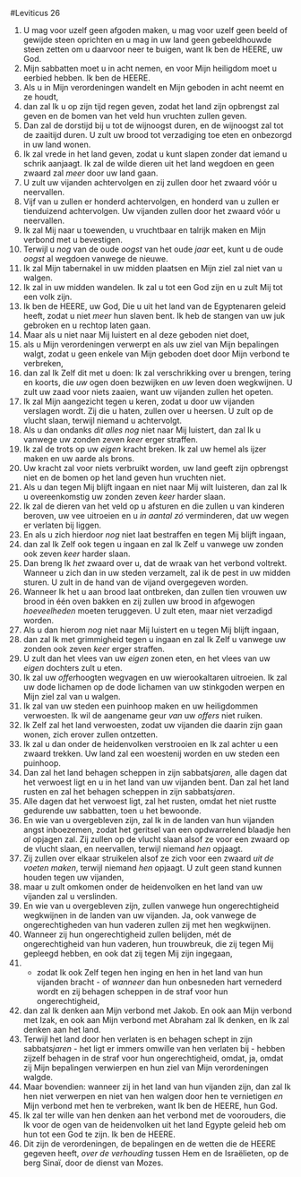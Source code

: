 #Leviticus 26
1. U mag voor uzelf geen afgoden maken, u mag voor uzelf geen beeld of gewijde steen oprichten en u mag in uw land geen gebeeldhouwde steen zetten om u daarvoor neer te buigen, want Ik ben de HEERE, uw God.
2. Mijn sabbatten moet u in acht nemen, en voor Mijn heiligdom moet u eerbied hebben. Ik ben de HEERE.
3. Als u in Mijn verordeningen wandelt en Mijn geboden in acht neemt en ze houdt,
4. dan zal Ik u op zijn tijd regen geven, zodat het land zijn opbrengst zal geven en de bomen van het veld hun vruchten zullen geven.
5. Dan zal de dorstijd bij u tot de wijnoogst duren, en de wijnoogst zal tot de zaaitijd duren. U zult uw brood tot verzadiging toe eten en onbezorgd in uw land wonen.
6. Ik zal vrede in het land geven, zodat u kunt slapen zonder dat iemand u schrik aanjaagt. Ik zal de wilde dieren uit het land wegdoen en geen zwaard zal *meer* door uw land gaan.
7. U zult uw vijanden achtervolgen en zij zullen door het zwaard vóór u neervallen.
8. Vijf van u zullen er honderd achtervolgen, en honderd van u zullen er tienduizend achtervolgen. Uw vijanden zullen door het zwaard vóór u neervallen.
9. Ik zal Mij naar u toewenden, u vruchtbaar en talrijk maken en Mijn verbond met u bevestigen.
10. Terwijl u *nog* van de oude *oogst* van het oude *jaar* eet, kunt u de oude *oogst* al wegdoen vanwege de nieuwe.
11. Ik zal Mijn tabernakel in uw midden plaatsen en Mijn ziel zal niet van u walgen.
12. Ik zal in uw midden wandelen. Ik zal u tot een God zijn en u zult Mij tot een volk zijn.
13. Ik ben de HEERE, uw God, Die u uit het land van de Egyptenaren geleid heeft, zodat u niet *meer* hun slaven bent. Ik heb de stangen van uw juk gebroken en u rechtop laten gaan.
14. Maar als u niet naar Mij luistert en al deze geboden niet doet,
15. als u Mijn verordeningen verwerpt en als uw ziel van Mijn bepalingen walgt, zodat u geen enkele van Mijn geboden doet door Mijn verbond te verbreken,
16. dan zal Ik Zelf dit met u doen: Ik zal verschrikking over u brengen, tering en koorts, die *uw* ogen doen bezwijken en *uw* leven doen wegkwijnen. U zult uw zaad voor niets zaaien, want uw vijanden zullen het opeten.
17. Ik zal Mijn aangezicht tegen u keren, zodat u door uw vijanden verslagen wordt. Zij die u haten, zullen over u heersen. U zult op de vlucht slaan, terwijl niemand u achtervolgt.
18. Als u dan ondanks *dit alles nog* niet naar Mij luistert, dan zal Ik u vanwege uw zonden zeven *keer* erger straffen.
19. Ik zal de trots op uw *eigen* kracht breken. Ik zal uw hemel als ijzer maken en uw aarde als brons.
20. Uw kracht zal voor niets verbruikt worden, uw land geeft zijn opbrengst niet en de bomen op het land geven hun vruchten niet.
21. Als u dan tegen Mij blijft ingaan en niet naar Mij wilt luisteren, dan zal Ik u overeenkomstig uw zonden zeven *keer* harder slaan.
22. Ik zal de dieren van het veld op u afsturen en die zullen u van kinderen beroven, uw vee uitroeien en u *in aantal zó* verminderen, dat uw wegen er verlaten bij liggen.
23. En als u zich hierdoor *nog* niet laat bestraffen en tegen Mij blijft ingaan,
24. dan zal Ik Zelf ook tegen u ingaan en zal Ik Zelf u vanwege uw zonden ook zeven *keer* harder slaan.
25. Dan breng Ik *het* zwaard over u, dat de wraak van het verbond voltrekt. Wanneer u zich dan in uw steden verzamelt, zal ik de pest in uw midden sturen. U zult in de hand van de vijand overgegeven worden.
26. Wanneer Ik het u aan brood laat ontbreken, dan zullen tien vrouwen uw brood in één oven bakken en zij zullen uw brood in afgewogen *hoeveelheden* moeten teruggeven. U zult eten, maar niet verzadigd worden.
27. Als u dan hierom *nog* niet naar Mij luistert en u tegen Mij blijft ingaan,
28. dan zal Ik met grimmigheid tegen u ingaan en zal Ik Zelf u vanwege uw zonden ook zeven *keer* erger straffen.
29. U zult dan het vlees van uw *eigen* zonen eten, en het vlees van uw *eigen* dochters zult u eten.
30. Ik zal uw *offer*hoogten wegvagen en uw wierookaltaren uitroeien. Ik zal uw dode lichamen op de dode lichamen van uw stinkgoden werpen en Mijn ziel zal van u walgen.
31. Ik zal van uw steden een puinhoop maken en uw heiligdommen verwoesten. Ik wil de aangename geur *van* uw *offers* niet ruiken.
32. Ik Zelf zal het land verwoesten, zodat uw vijanden die daarin zijn gaan wonen, zich erover zullen ontzetten.
33. Ik zal u dan onder de heidenvolken verstrooien en Ik zal achter u een zwaard trekken. Uw land zal een woestenij worden en uw steden een puinhoop.
34. Dan zal het land behagen scheppen in zijn sabbats*jaren*, alle dagen dat het verwoest ligt en u in het land van uw vijanden bent. Dan zal het land rusten en zal het behagen scheppen in zijn sabbats*jaren*.
35. Alle dagen dat het verwoest ligt, zal het rusten, omdat het niet rustte gedurende uw sabbatten, toen u het bewoonde.
36. En wie van u overgebleven zijn, zal Ik in de landen van hun vijanden angst inboezemen, zodat het geritsel van een opdwarrelend blaadje hen *al* opjagen zal. Zij zullen op de vlucht slaan alsof ze voor een zwaard op de vlucht slaan, en neervallen, terwijl niemand *hen* opjaagt.
37. Zij zullen over elkaar struikelen alsof ze zich voor een zwaard *uit de voeten maken*, terwijl niemand *hen* opjaagt. U zult geen stand kunnen houden tegen uw vijanden,
38. maar u zult omkomen onder de heidenvolken en het land van uw vijanden zal u verslinden.
39. En wie van u overgebleven zijn, zullen vanwege hun ongerechtigheid wegkwijnen in de landen van uw vijanden. Ja, ook vanwege de ongerechtigheden van hun vaderen zullen zij met hen wegkwijnen.
40. Wanneer zij hun ongerechtigheid zullen belijden, mét de ongerechtigheid van hun vaderen, hun trouwbreuk, die zij tegen Mij gepleegd hebben, en ook dat zij tegen Mij zijn ingegaan,
41. - zodat Ik ook Zelf tegen hen inging en hen in het land van hun vijanden bracht - of *wanneer* dan hun onbesneden hart vernederd wordt en zij behagen scheppen in de straf voor hun ongerechtigheid,
42. dan zal Ik denken aan Mijn verbond met Jakob. En ook aan Mijn verbond met Izak, en ook aan Mijn verbond met Abraham zal Ik denken, en Ik zal denken aan het land.
43. Terwijl het land door hen verlaten is en behagen schept in zijn sabbats*jaren* - het ligt er immers omwille van hen verlaten bij - hebben zijzelf behagen in de straf voor hun ongerechtigheid, omdat, ja, omdat zij Mijn bepalingen verwierpen en hun ziel van Mijn verordeningen walgde.
44. Maar bovendien: wanneer zij in het land van hun vijanden zijn, dan zal Ik hen niet verwerpen en niet van hen walgen door hen te vernietigen *en* Mijn verbond met hen te verbreken, want Ik ben de HEERE, hun God.
45. Ik zal ter wille van hen denken aan het verbond met de voorouders, die Ik voor de ogen van de heidenvolken uit het land Egypte geleid heb om hun tot een God te zijn. Ik ben de HEERE.
46. Dit zijn de verordeningen, de bepalingen en de wetten die de HEERE gegeven heeft, *over de verhouding* tussen Hem en de Israëlieten, op de berg Sinaï, door de dienst van Mozes.
